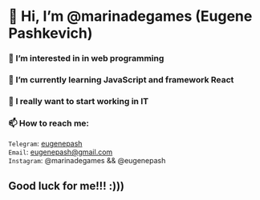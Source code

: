 # 👋 Hi, I’m @marinadegames (Eugene Pashkevich) #
### 👀 I’m interested in in web programming ###
### 🌱 I’m currently learning JavaScript and framework React ###
### 💞️ I really want to start working in IT ###
### 📫 How to reach me: ###
`Telegram`: [eugenepash](https://t.me/eugenepash)  
`Email`: <eugenepash@gmail.com>  
`Instagram`: @marinadegames && @eugenepash  

## Good luck for me!!! :))) ##

